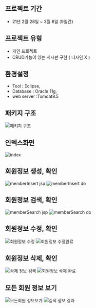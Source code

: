

## 프로젝트 기간
- 21년 2월 28일 ~ 3월 8일 (9일간)

## 프로젝트 유형
- 개인 프로젝트
- CRUD기능이 있는 게시판 구현 ( 디자인 X )

## 환경설정
- Tool : Eclipse, 
- Database : Oracle 11g, 
- web server :Tomcat8.5

## 패키지 구조
![패키지 구조](https://user-images.githubusercontent.com/58061847/110300441-34f71a80-803a-11eb-8c80-004b5f00c2f4.PNG)

## 인덱스화면
![index](https://user-images.githubusercontent.com/58061847/110300209-f6f9f680-8039-11eb-837c-9ec94b87568b.PNG)

## 회원정보 생성, 확인
![memberInsert jsp](https://user-images.githubusercontent.com/58061847/110300220-f8c3ba00-8039-11eb-97e2-07a6237a88c2.PNG)
![memberInsert do](https://user-images.githubusercontent.com/58061847/110300218-f8c3ba00-8039-11eb-9781-5a809bbbf38d.PNG)

## 회원정보 검색, 확인
![memberSearch jsp](https://user-images.githubusercontent.com/58061847/110300224-f9f4e700-8039-11eb-8928-e3f8ed54f894.PNG)
![memberSearch do](https://user-images.githubusercontent.com/58061847/110300221-f95c5080-8039-11eb-91eb-e22fd03d5723.PNG)

## 회원정보 수정, 확인
![회원정보 수정](https://user-images.githubusercontent.com/58061847/110300236-fbbeaa80-8039-11eb-9746-fa9dbaf90eab.PNG)
![회원정보 수정완료](https://user-images.githubusercontent.com/58061847/110300239-fc574100-8039-11eb-8146-48c335eadc99.PNG)

## 회원정보 삭제, 확인
![삭제 정보 검색](https://user-images.githubusercontent.com/58061847/110300232-fb261400-8039-11eb-9e96-350a330082a7.PNG)
![회원정보 삭제 완료](https://user-images.githubusercontent.com/58061847/110300233-fb261400-8039-11eb-8fe0-135ed74e74d9.PNG)

 ## 모든 회원 정보 보기
 ![모든회원 정보보기](https://user-images.githubusercontent.com/58061847/110300229-fa8d7d80-8039-11eb-83d8-7bb341ea8b06.PNG)
 ![검색 정보 결과](https://user-images.githubusercontent.com/58061847/110300226-f9f4e700-8039-11eb-9d45-472566a8840d.PNG)
